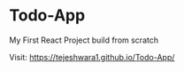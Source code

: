 # Todo-App
My First React Project build from scratch

Visit: https://tejeshwara1.github.io/Todo-App/
